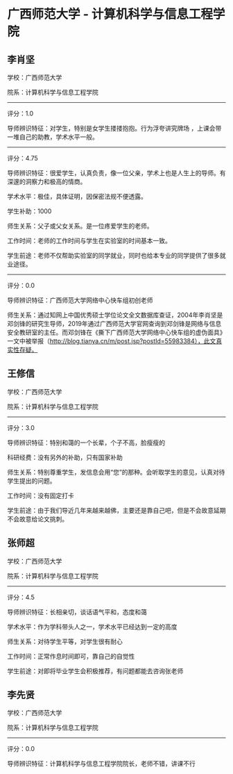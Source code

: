 # 广西师范大学 - 计算机科学与信息工程学院

## 李肖坚

学校：广西师范大学

院系：计算机科学与信息工程学院

* * *

评分：1.0

导师辨识特征：对学生，特别是女学生搂搂抱抱。行为浮夸讲究牌场 ，上课会带一堆自己的助教，学术水平一般。

* * *

评分：4.75

导师辨识特征：很爱学生，认真负责，像一位父亲，学术上也是人生上的导师。有深邃的洞察力和极高的情商。

学术水平：极佳，具体证明，因保密法规不便透露。

学生补助：1000

师生关系：父子或父女关系。是一位疼爱学生的老师。

工作时间：老师的工作时间与学生在实验室的时间基本一致。

学生前途：老师不仅帮助实验室的同学就业，同时也给本专业的同学提供了很多就业途径。

* * *

评分：0.0

导师辨识特征：广西师范大学网络中心快车组初创老师

师生关系：通过知网上中国优秀硕士学位论文全文数据库查证，2004年李肖坚是邓剑锋的研究生导师，2019年通过广西师范大学官网查询到邓剑锋是网络与信息安全教研室的主任。而邓剑锋在《撕下广西师范大学网络中心快车组的虚伪面具》一文中被举报（http://blog.tianya.cn/m/post.jsp?postId=55983384），此文真实性存疑。

## 王修信

学校：广西师范大学

院系：计算机科学与信息工程学院

* * *

评分：3.0

导师辨识特征：特别和蔼的一个长辈，个子不高，脸瘦瘦的

科研经费：没有另外的补助，只有国家补助

师生关系：特别尊重学生，发信息会用“您”的那种。会听取学生的意见，认真对待学生提出的问题。

工作时间：没有固定打卡

学生前途：由于我们导近几年来越来越佛，主要还是靠自己吧，但是不会故意延期不会故意给论文挑刺。

## 张师超

学校：广西师范大学

院系：计算机科学与信息工程学院

* * *

评分：4.5

导师辨识特征：长相亲切，谈话语气平和，态度和蔼

学术水平：作为学科带头人之一，学术水平已经达到一定的高度

师生关系：对待学生平等，对学生很有耐心

工作时间：正常作息时间即可，靠自己的自觉性

学生前途：对即将毕业学生会积极推荐，有问题都能去咨询张老师

## 李先贤

学校：广西师范大学

院系：计算机科学与信息工程学院

* * *

评分：0.0

导师辨识特征：计算机科学与信息工程学院院长，老师不错，讲课不行